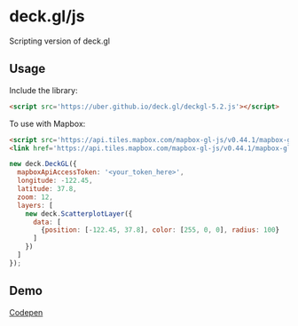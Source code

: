 # deck.gl/js
Scripting version of deck.gl

## Usage

Include the library:
```html
<script src='https://uber.github.io/deck.gl/deckgl-5.2.js'></script>
```

To use with Mapbox:
```html
<script src='https://api.tiles.mapbox.com/mapbox-gl-js/v0.44.1/mapbox-gl.js'></script>
<link href='https://api.tiles.mapbox.com/mapbox-gl-js/v0.44.1/mapbox-gl.css' rel='stylesheet' />
```

```js
new deck.DeckGL({
  mapboxApiAccessToken: '<your_token_here>',
  longitude: -122.45,
  latitude: 37.8,
  zoom: 12,
  layers: [
    new deck.ScatterplotLayer({
      data: [
        {position: [-122.45, 37.8], color: [255, 0, 0], radius: 100}
      ]
    })
  ]
});
```

## Demo
[Codepen](https://codepen.io/vis-gl/)
